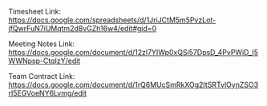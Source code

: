 Timesheet Link: https://docs.google.com/spreadsheets/d/1JriJCtM5m5PvzLot-jfQwrFuN7iUMqtm2d8vGZh16w4/edit#gid=0

Meeting Notes Link: https://docs.google.com/document/d/12zl7YIWp0xQSi57DpsD_4PvPWiD_I5WWNpsp-CtqIzY/edit

Team Contract Link: https://docs.google.com/document/d/1rQ6MUcSmRkXOg2ItSRTvlOynZSO3rI5EGVoeNY6Lvmg/edit